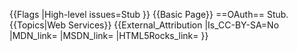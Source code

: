 {{Flags
|High-level issues=Stub
}}
{{Basic Page}}
==OAuth==
Stub.
{{Topics|Web Services}}
{{External_Attribution
|Is_CC-BY-SA=No
|MDN_link=
|MSDN_link=
|HTML5Rocks_link=
}}